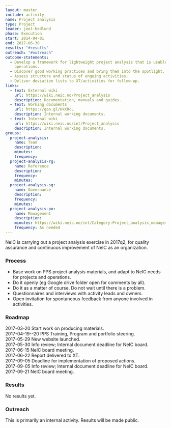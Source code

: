 ```yaml
---
layout: master
include: activity
name: Project analysis
type: Project
leader: joel-hedlund
phase: Execution
start: 2014-04-01
end: 2017-06-30
results: "#results"
outreach: "#outreach"
outcome-statements:
  - Develop a framework for lightweight project analysis that is usable also for
    operations.
  - Discover good working practices and bring them into the spotlight.
  - Assess structure and status of ongoing activities.
  - Deliver deviation lists to XT/activities for follow-up.
links:
  - text: External wiki
    url: https://wiki.neic.no/Project_analysis
    description: Documentation, manuals and guides.
  - text: Working documents
    url: https://goo.gl/HkKRcL
    description: Internal working documents.
  - text: Internal wiki
    url: https://wiki.neic.no/int/Project_analysis
    description: Internal working documents.
groups:
  project-analysis:
    name: Team
    description:
    minutes:
    frequency:
  project-analysis-rg:
    name: Reference
    description:
    frequency:
    minutes:
  project-analysis-sg:
    name: Governance
    description:
    frequency:
    minutes:
  project-analysis-po:
    name: Management
    description:
    minutes: https://wiki.neic.no/int/Category:Project_analysis_management_meetings_2017
    frequency: As needed
---
```

NeIC is carrying out a project analysis exercise in 2017q2, for quality
assurance and continuous improvement of NeIC as an organization.

### Process
* Base work on PPS project analysis materials, and adapt to NeIC needs for
  projects and operations.
* Do it openly (eg Google drive folder open for comments by all).
* Do it as a matter of course. Do not wait until there is a problem.
* Questionnaires and interviews with activity leads and owners.
* Open invitation for spontaneous feedback from anyone involved in activities.

### Roadmap
2017-03-20  Start work on producing materials.  
2017-04-19--20  PPS Training, Program and portfolio steering.  
2017-05-29  New website launched.  
2017-05-30  Info review; Internal document deadline for NeIC board.  
2017-06-15  NeIC board meeting.  
2017-06-22  Report delivered to XT.  
2017-09-05  Deadline for implementation of proposed actions.  
2017-09-05  Info review; Internal document deadline for NeIC board.  
2017-09-21  NeIC board meeting.

### Results
No results yet.

### Outreach
This is primarily an internal activity. Results will be made public.
